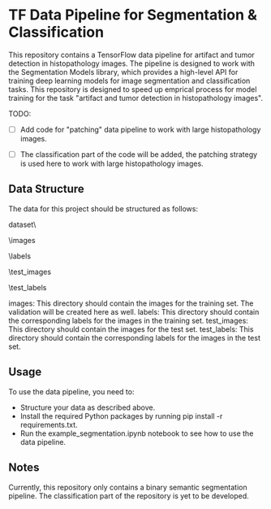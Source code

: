# TF Data Pipeline for Segmentation & Classification

This repository contains a TensorFlow data pipeline for artifact and tumor detection in histopathology images. The pipeline is designed to work with the Segmentation Models library, which provides a high-level API for training deep learning models for image segmentation and classification tasks. This repository is designed to speed up emprical process for model training for the task "artifact and tumor detection in histopathology images".

TODO:    

- [ ] Add code for "patching" data pipeline to work with large histopathology images.

- [ ] The classification part of the code will be added, the patching strategy is used here to work with large histopathology images.

## Data Structure
The data for this project should be structured as follows:

dataset\

 \images
 
 \labels
 
 \test_images
 
 \test_labels
 
images: This directory should contain the images for the training set. The validation will be created here as well.
labels: This directory should contain the corresponding labels for the images in the training set.
test_images: This directory should contain the images for the test set.
test_labels: This directory should contain the corresponding labels for the images in the test set.

## Usage
To use the data pipeline, you need to:

- Structure your data as described above.
- Install the required Python packages by running pip install -r requirements.txt.
- Run the example_segmentation.ipynb notebook to see how to use the data pipeline.

## Notes
Currently, this repository only contains a binary semantic segmentation pipeline. The classification part of the repository is yet to be developed. 
